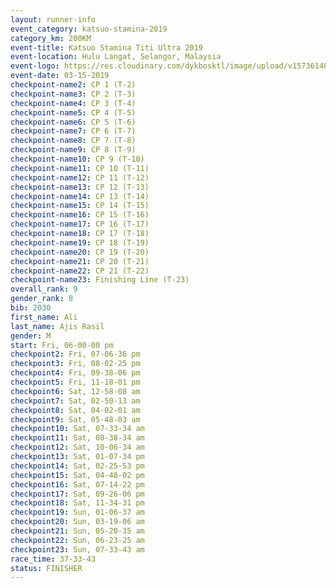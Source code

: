 ```yaml
---
layout: runner-info 
event_category: katsuo-stamina-2019 
category_km: 200KM 
event-title: Katsuo Stamina Titi Ultra 2019 
event-location: Hulu Langat, Selangor, Malaysia 
event-logo: https://res.cloudinary.com/dykbosktl/image/upload/v1573614825/Logo/Logo_p7ft6n.png
event-date: 03-15-2019 
checkpoint-name2: CP 1 (T-2) 
checkpoint-name3: CP 2 (T-3) 
checkpoint-name4: CP 3 (T-4) 
checkpoint-name5: CP 4 (T-5) 
checkpoint-name6: CP 5 (T-6) 
checkpoint-name7: CP 6 (T-7) 
checkpoint-name8: CP 7 (T-8) 
checkpoint-name9: CP 8 (T-9) 
checkpoint-name10: CP 9 (T-10) 
checkpoint-name11: CP 10 (T-11) 
checkpoint-name12: CP 11 (T-12) 
checkpoint-name13: CP 12 (T-13) 
checkpoint-name14: CP 13 (T-14) 
checkpoint-name15: CP 14 (T-15) 
checkpoint-name16: CP 15 (T-16) 
checkpoint-name17: CP 16 (T-17) 
checkpoint-name18: CP 17 (T-18) 
checkpoint-name19: CP 18 (T-19) 
checkpoint-name20: CP 19 (T-20) 
checkpoint-name21: CP 20 (T-21) 
checkpoint-name22: CP 21 (T-22) 
checkpoint-name23: Finishing Line (T-23) 
overall_rank: 9
gender_rank: 8
bib: 2030
first_name: Ali
last_name: Ajis Rasil
gender: M
start: Fri, 06-00-00 pm
checkpoint2: Fri, 07-06-36 pm
checkpoint3: Fri, 08-02-25 pm
checkpoint4: Fri, 09-38-06 pm
checkpoint5: Fri, 11-18-01 pm
checkpoint6: Sat, 12-58-08 am
checkpoint7: Sat, 02-50-13 am
checkpoint8: Sat, 04-02-01 am
checkpoint9: Sat, 05-48-03 am
checkpoint10: Sat, 07-33-34 am
checkpoint11: Sat, 08-38-34 am
checkpoint12: Sat, 10-06-34 am
checkpoint13: Sat, 01-07-34 pm
checkpoint14: Sat, 02-25-53 pm
checkpoint15: Sat, 04-48-02 pm
checkpoint16: Sat, 07-14-22 pm
checkpoint17: Sat, 09-26-06 pm
checkpoint18: Sat, 11-34-31 pm
checkpoint19: Sun, 01-06-37 am
checkpoint20: Sun, 03-19-06 am
checkpoint21: Sun, 05-20-35 am
checkpoint22: Sun, 06-23-25 am
checkpoint23: Sun, 07-33-43 am
race_time: 37-33-43
status: FINISHER
---
```

